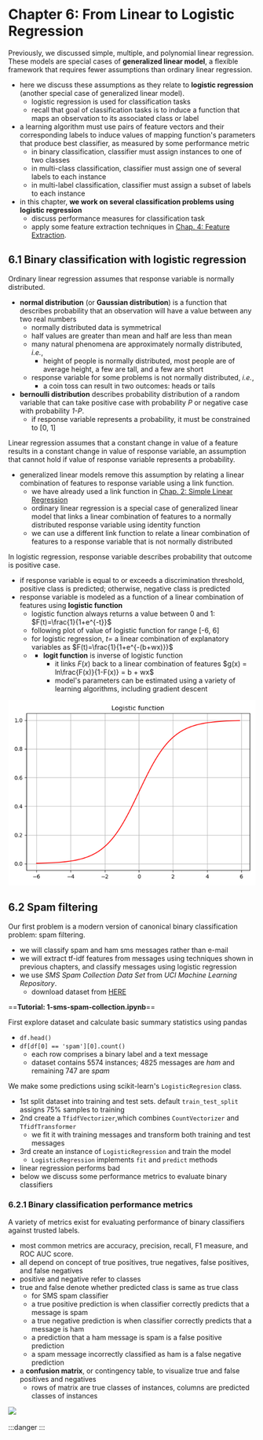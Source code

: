 # Chapter 6: From Linear to Logistic Regression


Previously, we discussed simple, multiple, and polynomial linear regression. These models are special cases of **generalized linear model**, a flexible framework that requires fewer assumptions than ordinary linear regression.
- here we discuss these assumptions as they relate to **logistic regression** (another special case of generalized linear model).
	- logistic regression is used for classification tasks
	- recall that goal of classification tasks is to induce a function that maps an observation to its associated class or label
- a learning algorithm must use pairs of feature vectors and their corresponding labels to induce values of mapping function's parameters that produce best classifier, as measured by some performance metric
	- in binary classification, classifier must assign instances to one of two classes
	- in multi-class classification, classifier must assign one of several labels to each instance
	- in multi-label classification, classifier must assign a subset of labels to each instance
- in this chapter, **we work on several classification problems using logistic regression**
	- discuss performance measures for classification task
	- apply some feature extraction techniques in [Chap. 4: Feature Extraction](../chap-04-feature-extraction/).


## 6.1 Binary classification with logistic regression

Ordinary linear regression assumes that response variable is normally distributed.
- **normal distribution** (or **Gaussian distribution**) is a function that describes probability that an observation will have a value between any two real numbers
	- normally distributed data is symmetrical
	- half values are greater than mean and half are less than mean
	- many natural phenomena are approximately normally distributed, *i.e.*,
		- height of people is normally distributed, most people are of average height, a few are tall, and a few are short
	- response variable for some problems is not normally distributed, *i.e.*,
		- a coin toss can result in two outcomes: heads or tails
- **bernoulli distribution** describes probability distribution of a random variable that can take positive case with probability *P* or negative case with probability *1-P*.
	- if response variable represents a probability, it must be constrained to [0, 1]

Linear regression assumes that a constant change in value of a feature results in a constant change in value of response variable, an assumption that cannot hold if value of response variable represents a probability.
- generalized linear models remove this assumption by relating a linear combination of features to response variable using a link function.
	- we have already used a link function in [Chap. 2: Simple Linear Regression](../chap-02-simple-linear-regression/chap-02-simple-linear-regression.md)
	- ordinary linear regression is a special case of generalized linear model that links a linear combination of features to a normally distributed response variable using identity function
	- we can use a different link function to relate a linear combination of features to a response variable that is not normally distributed

In logistic regression, response variable describes probability that outcome is positive case. 
- if response variable is equal to or exceeds a discrimination threshold, positive class is predicted; otherwise, negative class is predicted
- response variable is modeled as a function of a linear combination of features using **logistic function**
	- logistic function always returns a value between 0 and 1: $F(t)=\frac{1}{1+e^{-t}}$
	- following plot of value of logistic function for range [-6, 6]
	- for logistic regression, *t=* a linear combination of explanatory variables as $F(t)=\frac{1}{1+e^{-(b+wx)}}$
	- - **logit function** is inverse of logistic function
		- it links $F(x)$ back to a linear combination of features $g(x) = ln\frac{F(x)}{1-F(x)} = b + wx$
		- model's parameters can be estimated using a variety of learning algorithms, including gradient descent

![](./0-plot-logistic-func.png)


## 6.2 Spam filtering

Our first problem is a modern version of canonical binary classification problem: spam filtering.
- we will classify spam and ham sms messages rather than e-mail
- we will extract tf-idf features from messages using techniques shown in previous chapters, and classify messages using logistic regression
- we use *SMS Spam Collection Data Set* from *UCI Machine Learning Repository*.
	- download dataset from [HERE](http://archive.ics.uci.edu/dataset/228/sms+spam+collection)

==**Tutorial: 1-sms-spam-collection.ipynb**==

First explore dataset and calculate basic summary statistics using pandas
- `df.head()`
- `df[df[0] == 'spam'][0].count()`
	- each row comprises a binary label and a text message
	- dataset contains 5574 instances; 4825 messages are *ham* and remaining 747 are *spam*

We make some predictions using scikit-learn's `LogisticRegresion` class.
- 1st split dataset into training and test sets. default `train_test_split` assigns 75% samples to training
- 2nd create a `TfidfVectorizer`,which combines `CountVectorizer` and `TfidfTransformer`
	- we fit it with training messages and transform both training and test messages
- 3rd create an instance of `LogisticRegression` and train the model
	- `LogisticRegression` implements `fit` and `predict` methods
- linear regression performs bad
- below we discuss some performance metrics to evaluate binary classifiers


### 6.2.1 Binary classification performance metrics

A variety of metrics exist for evaluating performance of binary classifiers against trusted labels.
- most common metrics are accuracy, precision, recall, F1 measure, and ROC AUC score.
- all depend on concept of true positives, true negatives, false positives, and false negatives
- positive and negative refer to classes
- true and false denote whether predicted class is same as true class
	- for SMS spam classifier
	- a true positive prediction is when classifier correctly predicts that a message is spam
	- a true negative prediction is when classifier correctly predicts that a message is ham
	- a prediction that a ham message is spam is a false positive prediction
	- a spam message incorrectly classified as ham is a false negative prediction
- a **confusion matrix**, or contingency table, to visualize true and false positives and negatives
	- rows of matrix are true classes of instances, columns are predicted classes of instances

![](./1-sms-spam-collection.png)









:::danger
:::

